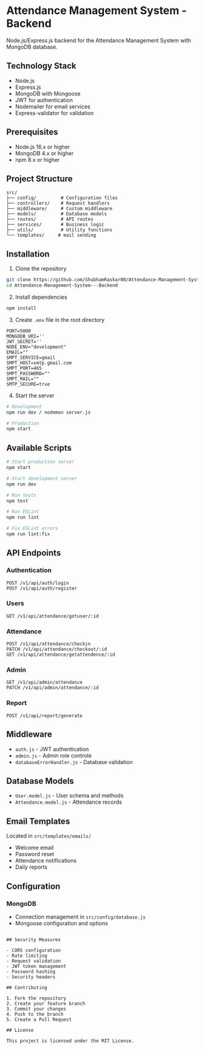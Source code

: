 # Attendance Management System - Backend

Node.js/Express.js backend for the Attendance Management System with MongoDB database.

## Technology Stack

- Node.js
- Express.js
- MongoDB with Mongoose
- JWT for authentication
- Nodemailer for email services
- Express-validator for validation

## Prerequisites

- Node.js 16.x or higher
- MongoDB 4.x or higher
- npm 8.x or higher

## Project Structure

```
src/
├── config/         # Configuration files
├── controllers/    # Request handlers
├── middleware/     # Custom middleware
├── models/         # Database models
├── routes/         # API routes
├── services/       # Business logic
├── utils/          # Utility functions
└── templates/     # mail sending
```

## Installation

1. Clone the repository
```bash
git clone https://github.com/ShubhamRaskar00/Attendance-Management-System---Backend.git
cd Attendance-Management-System---Backend
```

2. Install dependencies
```bash
npm install
```

3. Create `.env` file in the root directory
```env
PORT=5000
MONGODB_URI=''
JWT_SECRET=''
NODE_ENV="development"
EMAIL=""
SMPT_SERVICE=gmail
SMPT_HOST=smtp.gmail.com
SMPT_PORT=465
SMPT_PASSWORD=""
SMPT_MAIL=""
SMTP_SECURE=true
```

4. Start the server
```bash
# Development
npm run dev / nodemon server.js

# Production
npm start
```

## Available Scripts

```bash
# Start production server
npm start

# Start development server
npm run dev

# Run tests
npm test

# Run ESLint
npm run lint

# Fix ESLint errors
npm run lint:fix
```

## API Endpoints

### Authentication
```
POST /v1/api/auth/login
POST /v1/api/auth/register
```

### Users
```
GET /v1/api/attendance/getuser/:id
```

### Attendance
```
POST /v1/api/attendance/checkin
PATCH /v1/api/attendance/checkout/:id
GET /v1/api/attendance/getattendence/:id
```

### Admin
```
GET /v1/api/admin/attendance
PATCH /v1/api/admin/attendance/:id
```

### Report
```
POST /v1/api/report/generate
```

## Middleware

- `auth.js` - JWT authentication
- `admin.js` - Admin role controle
- `databaseErrorHandler.js` - Database validation

## Database Models

- `User.model.js` - User schema and methods
- `Attendance.model.js` - Attendance records

## Email Templates

Located in `src/templates/emails/`
- Welcome email
- Password reset
- Attendance notifications
- Daily reports


## Configuration

### MongoDB
- Connection management in `src/config/database.js`
- Mongoose configuration and options


```

## Security Measures

- CORS configuration
- Rate limiting
- Request validation
- JWT token management
- Password hashing
- Security headers

## Contributing

1. Fork the repository
2. Create your feature branch
3. Commit your changes
4. Push to the branch
5. Create a Pull Request

## License

This project is licensed under the MIT License.
